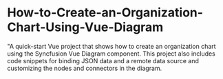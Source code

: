 # How-to-Create-an-Organization-Chart-Using-Vue-Diagram
"A quick-start Vue project that shows how to create an organization chart using the Syncfusion Vue Diagram component. This project also includes code snippets for binding JSON data and a remote data source and customizing the nodes and connectors in the diagram.
